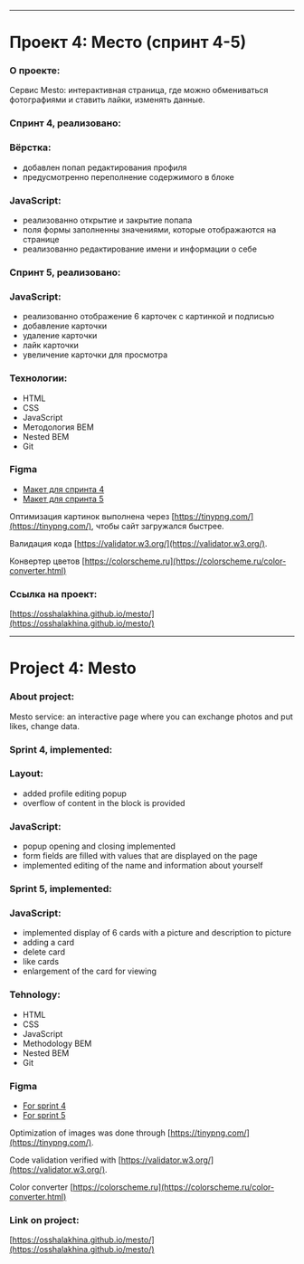------
# Проект 4: Место (спринт 4-5)

### О проекте:

Сервис Mesto: интерактивная страница, где можно обмениваться фотографиями и ставить лайки, изменять данные.

### Спринт 4, реализовано:

### Вёрстка:
* добавлен попап редактирования профиля
* предусмотренно переполнение содержимого в блоке

### JavaScript:
* реализованно открытие и закрытие попапа
* поля формы заполненны значениями, которые отображаются на странице
* реализованно редактирование имени и информации о себе

### Спринт 5, реализовано:

### JavaScript:
* реализованно отображение 6 карточек с картинкой и подписью
* добавление карточки
* удаление карточки
* лайк карточки
* увеличение карточки для просмотра

### Технологии: 

* HTML
* CSS
* JavaScript
* Методология BEM
* Nested BEM
* Git

### Figma

* [Макет для спринта 4](https://www.figma.com/file/2cn9N9jSkmxD84oJik7xL7/JavaScript.-Sprint-4?node-id=0%3A1)
* [Макет для спринта 5](https://www.figma.com/file/bjyvbKKJN2naO0ucURl2Z0/JavaScript.-Sprint-5?node-id=0%3A1)

Оптимизация картинок выполнена через [https://tinypng.com/](https://tinypng.com/), чтобы сайт загружался быстрее.

Валидация кода [https://validator.w3.org/](https://validator.w3.org/).

Конвертер цветов [https://colorscheme.ru](https://colorscheme.ru/color-converter.html)

### Ссылка на проект: 

[https://osshalakhina.github.io/mesto/](https://osshalakhina.github.io/mesto/)

------
# Project 4: Mesto

### About project:

Mesto service: an interactive page where you can exchange photos and put likes, change data.

### Sprint 4, implemented:

### Layout:
* added profile editing popup
* overflow of content in the block is provided

### JavaScript:
* popup opening and closing implemented
* form fields are filled with values that are displayed on the page
* implemented editing of the name and information about yourself

### Sprint 5, implemented:

### JavaScript:
* implemented display of 6 cards with a picture and description to picture
* adding a card
* delete card
* like cards
* enlargement of the card for viewing

### Tehnology: 

* HTML
* CSS
* JavaScript
* Methodology BEM
* Nested BEM
* Git

### Figma

* [For sprint 4](https://www.figma.com/file/2cn9N9jSkmxD84oJik7xL7/JavaScript.-Sprint-4?node-id=0%3A1)
* [For sprint 5](https://www.figma.com/file/bjyvbKKJN2naO0ucURl2Z0/JavaScript.-Sprint-5?node-id=0%3A1)

Optimization of images was done through [https://tinypng.com/](https://tinypng.com/).

Code validation verified with [https://validator.w3.org/](https://validator.w3.org/).

Color converter [https://colorscheme.ru](https://colorscheme.ru/color-converter.html)

### Link on project: 

[https://osshalakhina.github.io/mesto/](https://osshalakhina.github.io/mesto/)




